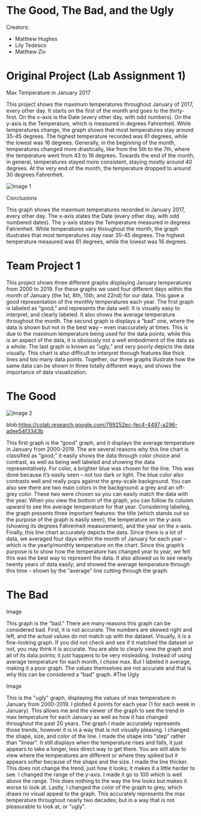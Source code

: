 # The Good, The Bad, and the Ugly

Creators:
-	Matthew Hughes
-	Lily Tedesco
-	Matthew Ziv

# Original Project (Lab Assignment 1)

Max Temperature in January 2017

This project shows the maximum temperatures throughout January of 2017, every other day. It starts on the first of the month and goes to the thirty-first. On the x-axis is the Date (every other day, with odd numbers). On the y-axis is the Temperature, which is measured in degrees Fahrenheit. While temperatures change, the graph shows that most temperatures stay around 35-45 degrees. The highest temperature recorded was 61 degrees, while the lowest was 16 degrees. Generally, in the beginning of the month, temperatures changed more drastically, like from the 5th to the 7th, where the temperature went from 43 to 16 degrees. Towards the end of the month, in general, temperatures stayed more consistent, staying mostly around 40 degrees. At the very end of the month, the temperature dropped to around 30 degrees Fahrenheit.
     
     
![Image 1](https://user-images.githubusercontent.com/60278266/73113724-80587300-3ee3-11ea-90ec-2e8b8c6d997f.jpeg)

Conclusions

This graph shows the maximum temperatures recorded in January 2017, every other day. The x-axis states the Date (every other day, with odd numbered dates). The y-axis states the Temperature measured in degrees Fahrenheit. While temperatures vary throughout the month, the graph illustrates that most temperatures stay near 35-45 degrees. The highest temperature measured was 61 degrees, while the lowest was 16 degrees.

# Team Project 1

This project shows three different graphs displaying January temperatures from 2000 to 2019. For these graphs we used four different days within the month of January (the 1st, 8th, 15th, and 22nd) for our data. This gave a good representation of the monthly temperatures each year. The first graph is labeled as “good,” and represents the data well. It is visually easy to interpret, and clearly labeled. It also shows the average temperature throughout the month. The second graph is displays a “bad” one, where the data is shown but not in the best way – even inaccurately at times. This is due to the maximum temperature being used for the data points; while this is an aspect of the data, it is obviously not a well embodiment of the data as a whole. The last graph is known as “ugly,” and very poorly depicts the data visually. This chart is also difficult to interpret through features like thick lines and too many data points. Together, our three graphs illustrate how the same data can be shown in three totally different ways; and shows the importance of data visualization.

# The Good

![Image 2](https://public.tableau.com/profile/matt.h3663#!/vizhome/GroupProject1_15809820039910/Sheet1?publish=yes)

blob:https://colab.research.google.com/799252ec-fec4-4497-a296-adee54f3343b


This first graph is the “good” graph, and it displays the average temperature in January from 2000-2019. The are several reasons why this line chart is classified as “good;” it easily shows the data through color choice and contrast, as well as being well labeled and showing the data representatively. For color, a brighter blue was chosen for the line. This was done because it’s easily seen – not too dark or light. The blue color also contrasts well and really pops against the grey-scale background. You can also see there are two main colors in the background: a grey and an off-grey color. These two were chosen so you can easily match the data with the year. When you view the bottom of the graph, you can follow its column upward to see the average temperature for that year. Considering labeling, the graph presents three important features: the title (which stands out so the purpose of the graph is easily seen), the temperature on the y-axis (showing its degrees Fahrenheit measurement), and the year on the x-axis. Finally, this line chart accurately depicts the data. Since there is a lot of data, we averaged four days within the month of January for each year – which is the yearly/monthly temperature on the chart. Since this graph’s purpose is to show how the temperature has changed year to year, we felt this was the best way to represent the data. It also allowed us to see nearly twenty years of data easily; and showed the average temperature through this time – shown by the “average” line cutting through the graph.

# The Bad

Image
     
This graph is the “bad.” There are many reasons this graph can be considered bad. First, it is not accurate. The numbers are skewed right and left, and the actual values do not match up with the dataset. Visually, it is a fine-looking graph. If you did not check and see if it matched the dataset or not, you may think it is accurate. You are able to clearly view the graph and all of its data points; it just happens to be very misleading. Instead of using average temperature for each month, I chose max. But I labeled it average, making it a poor graph. The values themselves are not accurate and that is why this can be considered a “bad” graph.
#The Ugly

Image

This is the "ugly" graph, displaying the values of max temperature in January from 2000-2019. I plotted 4 points for each year (1 for each week in January). This allows me and the viewer of the graph to see the trend in max temperature for each January as well as how it has changed throughout the past 20 years. The graph I made accurately represents those trends, however it is in a way that is not visually pleasing. I changed the shape, size, and color of the line. I made the shape into "step" rather than "linear". It still displays when the temperature rises and falls, it just appears to take a longer, less direct way to get there. You are still able to view where the temperatures are different or where they spiked but it appears softer because of the shape and the size. I made the line thicker. This does not change the trend, just how it looks; it makes it a little harder to see. I changed the range of the y-axis. I made it go to 100 which is well above the range. This does nothing to the way the line looks but makes it worse to look at. Lastly, I changed the color of the graph to grey, which draws no visual appeal to the graph. This accurately represents the max temperature throughout nearly two decades; but in a way that is not pleasurable to look at, or "ugly".
